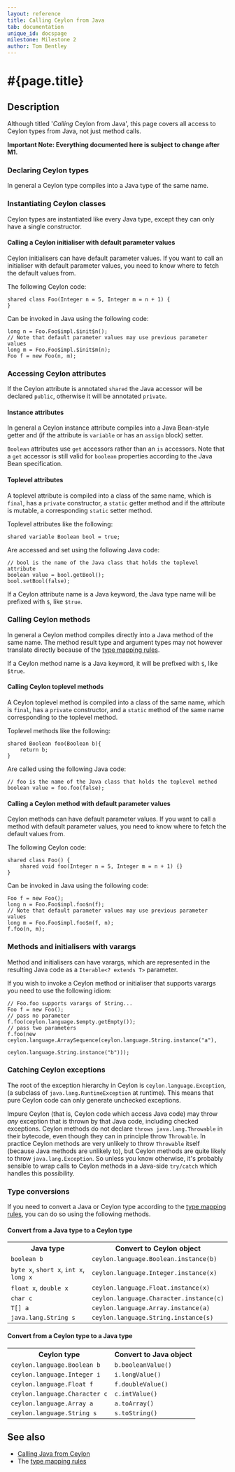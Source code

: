 ```yaml
---
layout: reference
title: Calling Ceylon from Java
tab: documentation
unique_id: docspage
milestone: Milestone 2
author: Tom Bentley
---
```


# #{page.title}

## Description

Although titled '*Calling* Ceylon from Java', this page covers all access to 
Ceylon types from Java, not just method calls.

**Important Note: Everything documented here is subject to change after M1.**

### Declaring Ceylon types

In general a Ceylon type compiles into a Java type of the same name.

### Instantiating Ceylon classes

Ceylon types are instantiated like every Java type, except they can only have
a single constructor. 

#### Calling a Ceylon initialiser with default parameter values

Ceylon initialisers can have default parameter values. If you want to call an initialiser with
default parameter values, you need to know where to fetch the default values from.

The following Ceylon code:

    shared class Foo(Integer n = 5, Integer m = n + 1) {
    }

Can be invoked in Java using the following code:

<!-- lang: java -->
    long n = Foo.Foo$impl.$init$n();
    // Note that default parameter values may use previous parameter values 
    long m = Foo.Foo$impl.$init$m(n); 
    Foo f = new Foo(n, m);

### Accessing Ceylon attributes

If the Ceylon attribute
is annotated `shared` the Java accessor will be declared `public`, otherwise
it will be annotated `private`.

#### Instance attributes

In general a Ceylon instance attribute compiles into a Java Bean-style getter and 
(if the attribute is `variable` or has an `assign` block) setter. 

`Boolean` attributes use `get` accessors rather than an `is` accessors. 
Note that a `get` accessor is still valid for `boolean` properties 
according to the Java Bean specification.

#### Toplevel attributes

A toplevel attribute is compiled into a class of the same name, which is `final`,
has a `private` constructor, a `static` getter method and if the attribute is mutable, a
corresponding `static` setter method.

Toplevel attributes like the following:

    shared variable Boolean bool = true;

Are accessed and set using the following Java code:

<!-- lang: java -->
    // bool is the name of the Java class that holds the toplevel attribute 
    boolean value = bool.getBool();
    bool.setBool(false);

If a Ceylon attribute name is a Java keyword, the Java type name
will be prefixed with `$`, like `$true`.

### Calling Ceylon methods

In general a Ceylon method compiles directly into a Java method of the same 
name. The method result type and argument types may not however 
translate directly because of the [type mapping rules](../type-mapping).

If a Ceylon method name is a Java keyword, it will be prefixed with `$`, like `$true`.

#### Calling Ceylon toplevel methods

A Ceylon toplevel method is compiled into a class of the same name, which is `final`,
has a `private` constructor, and a `static` method of the same name corresponding to the 
toplevel method.

Toplevel methods like the following:

    shared Boolean foo(Boolean b){
        return b;
    }

Are called using the following Java code:

<!-- lang: java -->
    // foo is the name of the Java class that holds the toplevel method 
    boolean value = foo.foo(false);

#### Calling a Ceylon method with default parameter values

Ceylon methods can have default parameter values. If you want to call a method with
default parameter values, you need to know where to fetch the default values from.

The following Ceylon code:

    shared class Foo() {
        shared void foo(Integer n = 5, Integer m = n + 1) {}
    }

Can be invoked in Java using the following code:

<!-- lang: java -->
    Foo f = new Foo();
    long n = Foo.Foo$impl.foo$n(f);
    // Note that default parameter values may use previous parameter values 
    long m = Foo.Foo$impl.foo$m(f, n); 
    f.foo(n, m);

### Methods and initialisers with varargs

Method and initialisers can have varargs, which are represented in the resulting Java
code as a `Iterable<? extends T>` parameter.

If you wish to invoke a Ceylon method or initialiser that supports varargs you need to
use the following idiom:

<!-- lang: java -->
    // Foo.foo supports varargs of String...
    Foo f = new Foo();
    // pass no parameter
    f.foo(ceylon.language.$empty.getEmpty());
    // pass two parameters
    f.foo(new ceylon.language.ArraySequence(ceylon.language.String.instance("a"), 
                                            ceylon.language.String.instance("b")));


### Catching Ceylon exceptions

The root of the exception hierarchy in Ceylon is `ceylon.language.Exception`, 
(a subclass of `java.lang.RuntimeException` at runtime). This means that pure Ceylon code can only
generate unchecked exceptions.

Impure Ceylon (that is, Ceylon code which access Java code) may throw 
*any* exception that is thrown by that Java code, including checked exceptions. 
Ceylon methods do not declare `throws java.lang.Throwable` in their bytecode, 
even though they can in principle throw `Throwable`. In practice 
Ceylon methods are very unlikely to throw `Throwable` itself 
(because Java methods are unlikely to), but Ceylon methods are quite likely 
to throw `java.lang.Exception`. So unless you know otherwise, it's 
probably sensible to wrap calls to Ceylon methods in a Java-side 
`try/catch` which handles this possibility.

### Type conversions

If you need to convert a Java or Ceylon type according to the 
[type mapping rules](../type-mapping), you can do so using the following
methods.

#### Convert from a Java type to a Ceylon type

<table>
    <tr>
        <th>Java type</th>
        <th>Convert to Ceylon object</th>
    </tr>
    <tr>
        <td><code>boolean b</code></td>
        <td><code>ceylon.language.Boolean.instance(b)</code></td>
    </tr>
    <tr>
        <td><code>byte x</code>, <code>short x</code>, <code>int x</code>, <code>long x</code></td>
        <td><code>ceylon.language.Integer.instance(x)</code></td>
    </tr>
    <tr>
        <td><code>float x</code>, <code>double x</code></td>
        <td><code>ceylon.language.Float.instance(x)</code></td>
    </tr>
    <tr>
        <td><code>char c</code></td>
        <td><code>ceylon.language.Character.instance(c)</code></td>
    </tr>
    <tr>
        <td><code>T[] a</code></td>
        <td><code>ceylon.language.Array.instance(a)</code></td>
    </tr>
    <tr>
        <td><code>java.lang.String s</code></td>
        <td><code>ceylon.language.String.instance(s)</code></td>
    </tr>
</table>

#### Convert from a Ceylon type to a Java type

<table>
    <tr>
        <th>Ceylon type</th>
        <th>Convert to Java object</th>
    </tr>
    <tr>
        <td><code>ceylon.language.Boolean b</code></td>
        <td><code>b.booleanValue()</code></td>
    </tr>
    <tr>
        <td><code>ceylon.language.Integer i</code></td>
        <td><code>i.longValue()</code></td>
    </tr>
    <tr>
        <td><code>ceylon.language.Float f</code></td>
        <td><code>f.doubleValue()</code></td>
    </tr>
    <tr>
        <td><code>ceylon.language.Character c</code></td>
        <td><code>c.intValue()</code></td>
    </tr>
    <tr>
        <td><code>ceylon.language.Array a</code></td>
        <td><code>a.toArray()</code></td>
    </tr>
    <tr>
        <td><code>ceylon.language.String s</code></td>
        <td><code>s.toString()</code></td>
    </tr>
</table>

## See also

* [Calling Java from Ceylon](../java-from-ceylon)
* The [type mapping rules](../type-mapping)

